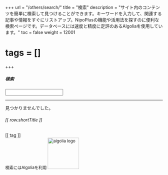 +++
url = "/others/search/"
title = "検索"
description = "サイト内のコンテンツを簡単に検索して見つけることができます。キーワードを入力して、関連する記事や情報をすぐにリストアップ。NipoPlusの機能や活用法を探すのに便利な検索ページです。データベースには速度と精度に定評のあるAlgoliaを使用しています。"
toc = false
weight = 12001
# tags = []
+++

<div id="searchBoxModal" tabindex="-1" aria-labelledby="searchBoxModalLabel">
<h5 class="modal-title" id="searchBoxModalLabel">検索</h5>

<div class="modal-body">
<div id="app">
<input type="text" v-model="word" class="w-100">
<hr>

<div v-if="isNotFound">見つかりませんでした。</div>
<a v-else v-for="row in resultArr" :href="[[row.relpermalink]]" class="list-group-item list-group-item-action mb-2" style="border-bottom: 1px solid #ccc;">
<div class="d-flex w-100 justify-content-between">
<h6 class="my-0">[[ row.shortTitle ]]</h6>
</div>
<p class="mb-1" style="font-size: 15px; color: #666;" v-html="row.shortSummary"></p>
<span class="badge rounded-pill bg-primary mx-2 mb-2" v-for="tag in row.tags">[[ tag ]]</span>
</a>
</div>
</div>

<div class="modal-footer">
<div style="font-size: 13px;">
検索にはAlgoliaを利用
<a href="https://www.algolia.com/" target="_blank">
<img src="/images/Algolia-logo-blue.svg" width="100" alt="algolia logo" loading="lazy">
</a>
</div>
</div>

</div>

<script src="https://cdnjs.cloudflare.com/ajax/libs/vue/3.3.4/vue.global.prod.min.js" integrity="sha512-39BSQXI5q1XlvVhLfFRidKG8KM6Tr6VS/XSnNo6N/A0ZXexHCeoUI/s+ulujQy3UREjoLNrMnFat8VI0mMugWA==" crossorigin="anonymous" referrerpolicy="no-referrer"></script>
<script src="https://cdnjs.cloudflare.com/ajax/libs/algoliasearch/4.17.1/algoliasearch-lite.umd.min.js" integrity="sha512-dYj47Cv0or11Y6jtjdZ/Il4fCZYQPVaGmQNgZmRsStgPZfASZ8lWgbOD9GpkV+2Mu8LvspZW+AhlL8BmQnEOyg==" crossorigin="anonymous" referrerpolicy="no-referrer"></script>

<script defer src="/js/search.js"></script>
